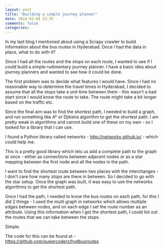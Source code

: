 ```yaml
---
layout: post
title: "Building a simple journey planner"
date: 2014-03-04 23:35
comments: false
categories:
---
```


In my last blog I mentioned about using a Scrapy crawler to build information about the bus routes in Hyderabad. Once I had the data in place, what to do with it?

Since I had all the routes and the stops on each route, I wanted to see if I could build a simple rudimentary journey planner. I have a basic idea about journey planners and wanted to see how it could be done.

The first problem was to decide what features I would have. Since I had no reasonable way to determine the travel times in Hyderabad, I decided to assume that all the stops take a unit time between them - this wasn't a bad start since I would know the route to take. The route might take a bit longer based on the traffic etc.

Since the final aim was to find the shortest path, I needed to build a graph, and run something like A* or Djikstra algorithm to get the shortest path. I am pretty weak in algorithms and cannot build one of these on my own - so I looked for a library that I can use.

I found a Python library called networkx - <a href="http://networkx.github.io/">http://networkx.github.io/</a> - which could help me.

This is a pretty good library which lets us add a complete path to the graph at once - either as connections between adjacent nodes or as a star mapping between the first node and all the nodes in the path.

I want to find the shortest route between two places with the interchanges - I don't care how many stops are there in between. So I decided to go with the star setup. Once the graph was built, it was easy to use the networkx algorithms to get the shortest path.

Once I had the path, I needed to know the bus routes on each path, for this I did 2 things - I used the multi graph in networkx which allows multiple edges between nodes, and on each edge I set the route number as an attribute. Using this information when I got the shortest path, I could list out the routes that we can take between the stops.

Simple.

The code for this can be found at - <a href="https://github.com/supercoderz/hydbusroutes">https://github.com/supercoderz/hydbusroutes</a>